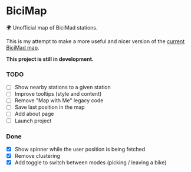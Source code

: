 # BiciMap

🌍 Unofficial map of BiciMad stations. 

This is my attempt to make a more useful and nicer version of the [current BiciMad map](https://u.bicimad.com/mapa).

**This project is still in development.**

### TODO

- [ ] Show nearby stations to a given station
- [ ] Improve tooltips (style and content)
- [ ] Remove "Map with Me" legacy code
- [ ] Save last position in the map
- [ ] Add about page
- [ ] Launch project

### Done

- [x] Show spinner while the user position is being fetched
- [x] Remove clustering
- [x] Add toggle to switch between modes (picking / leaving a bike)
